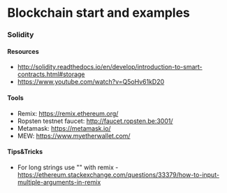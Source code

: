 # Blockchain start and examples

### Solidity

#### Resources
 - http://solidity.readthedocs.io/en/develop/introduction-to-smart-contracts.html#storage
 - https://www.youtube.com/watch?v=Q5oHv61kD20

#### Tools
 - Remix: https://remix.ethereum.org/
 - Ropsten testnet faucet: http://faucet.ropsten.be:3001/
 - Metamask: https://metamask.io/
 - MEW: https://www.myetherwallet.com/

#### Tips&Tricks
 - For long strings use "" with remix - https://ethereum.stackexchange.com/questions/33379/how-to-input-multiple-arguments-in-remix

